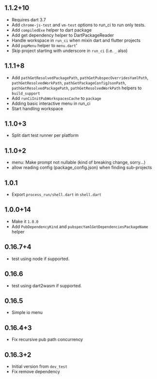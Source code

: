 ## 1.1.2+10

* Requires dart 3.7
* Add `chrome-js-test` and `vm-test` options to run_ci to run only tests.
* Add `compiledExe` helper to dart package
* Add get dependency helper to DartPackageReader
* Handle workspace in `run_ci` when mixin dart and flutter projects
* Add `popMenu` helper to `menu.dart`'
* Skip project starting with underscore in `run_ci` (i.e. `_` also)

## 1.1.1+8

* Add `pathGetResolvedPackagePath`, `pathGetPubspecOverridesYamlPath`, `pathGetResolvedWorkPath`,
  `pathGetPackageConfigJsonPath`, `pathGetResolvedPackagePath`, `pathGetResolvedWorkPath`  helpers
  to `build_support`
* Add `runCiInitPubWorkspacesCache` to `package`
* Adding basic interactive menu in run_ci
* Start handling workspace

## 1.1.0+3

* Split dart test runner per platform

## 1.1.0+2

* menu: Make prompt not nullable (kind of breaking change, sorry...)
* allow reading config (package_config.json) when finding sub-projects

## 1.0.1

* Export `process_run/shell.dart` in `shell.dart`

## 1.0.0+14

* Make it `1.0.0`
* Add `PubDependencyKind` and `pubspecYamlGetDependenciesPackageName` helper

## 0.16.7+4

* test using node if supported.

## 0.16.6

* test using dart2wasm if supported.

## 0.16.5

* Simple io menu

## 0.16.4+3

* Fix recursive pub path concurrency

## 0.16.3+2

* Initial version from  `dev_test`
* Fix remove dependency